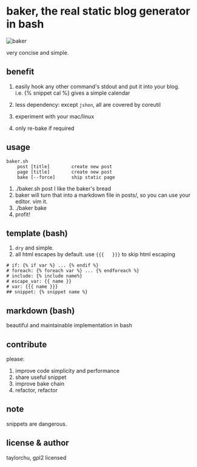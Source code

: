 # baker, the real static blog generator in bash
![baker](http://i.imgur.com/Tngl5Vv.png)

very concise and simple.

## benefit
1. easily hook any other command's stdout and put it into your blog.  
i.e. {% snippet cal %} gives a simple calendar

2. less dependency: except `jshon`, all are covered by coreutil
3. experiment with your mac/linux
4. only re-bake if required

## usage

```
baker.sh
    post [title]        create new post
    page [title]        create new post
    bake [--force]      ship static page

```
1. ./baker.sh post I like the baker's bread
2. baker will turn that into a markdown file in posts/, so you can use your editor. vim it.
3. ./baker bake
4. profit!

## template (bash)

1. `dry` and simple.
2. all html escapes by default. use `{{{   }}}` to skip html escaping

```
# if: {% if var %} ... {% endif %} 
# foreach: {% foreach var %} ... {% endforeach %}
# include: {% include name%}
# escape_var: {{ name }}
# var: {{{ name }}}
## snippet: {% snippet name %}

```

## markdown (bash)

beautiful and maintainable implementation in bash


## contribute
please:

1. improve code simplicity and performance
2. share useful snippet
3. improve bake chain
4. refactor, refactor

## note
snippets are dangerous.

## license & author
taylorchu, gpl2 licensed

